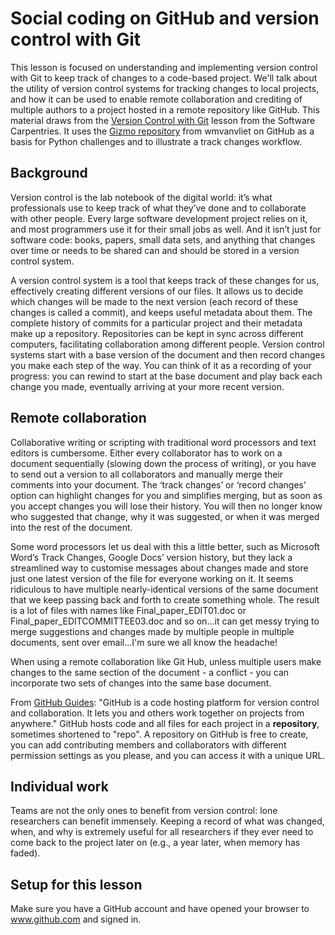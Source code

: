 # Social coding on GitHub and version control with Git

This lesson is focused on understanding and implementing version control with Git to keep track of changes to a code-based project. We'll talk about the utility of version control systems for tracking changes to local projects, and how it can be used to enable remote collaboration and crediting of multiple authors to a project hosted in a remote repository like GitHub. This material draws from the [Version Control with Git](https://swcarpentry.github.io/git-novice/) lesson from the Software Carpentries. It uses the [Gizmo repository](https://github.com/wmvanvliet/gizmo) from wmvanvliet on GitHub as a basis for Python challenges and to illustrate a track changes workflow.

## Background

Version control is the lab notebook of the digital world: it’s what professionals use to keep track of what they’ve done and to collaborate with other people. Every large software development project relies on it, and most programmers use it for their small jobs as well. And it isn’t just for software code: books, papers, small data sets, and anything that changes over time or needs to be shared can and should be stored in a version control system.

A version control system is a tool that keeps track of these changes for us, effectively creating different versions of our files. It allows us to decide which changes will be made to the next version (each record of these changes is called a commit), and keeps useful metadata about them. The complete history of commits for a particular project and their metadata make up a repository. Repositories can be kept in sync across different computers, facilitating collaboration among different people. Version control systems start with a base version of the document and then record changes you make each step of the way. You can think of it as a recording of your progress: you can rewind to start at the base document and play back each change you made, eventually arriving at your more recent version.

## Remote collaboration

Collaborative writing or scripting with traditional word processors and text editors is cumbersome. Either every collaborator has to work on a document sequentially (slowing down the process of writing), or you have to send out a version to all collaborators and manually merge their comments into your document. The ‘track changes’ or ‘record changes’ option can highlight changes for you and simplifies merging, but as soon as you accept changes you will lose their history. You will then no longer know who suggested that change, why it was suggested, or when it was merged into the rest of the document. 

Some word processors let us deal with this a little better, such as Microsoft Word’s Track Changes, Google Docs’ version history, but they lack a streamlined way to customise messages about changes made and store just one latest version of the file for everyone working on it. It seems ridiculous to have multiple nearly-identical versions of the same document that we keep passing back and forth to create something whole. The result is a lot of files with names like Final_paper_EDIT01.doc or Final_paper_EDITCOMMITTEE03.doc and so on...it can get messy trying to merge suggestions and changes made by multiple people in multiple documents, sent over email...I'm sure we all know the headache!

When using a remote collaboration like Git Hub, unless multiple users make changes to the same section of the document - a conflict - you can incorporate two sets of changes into the same base document.

From [GitHub Guides](https://guides.github.com/activities/hello-world/): "GitHub is a code hosting platform for version control and collaboration. It lets you and others work together on projects from anywhere." GitHub hosts code and all files for each project in a **repository**, sometimes shortened to "repo". A repository on GitHub is free to create, you can add contributing members and collaborators with different permission settings as you please, and you can access it with a unique URL.

## Individual work
Teams are not the only ones to benefit from version control: lone researchers can benefit immensely. Keeping a record of what was changed, when, and why is extremely useful for all researchers if they ever need to come back to the project later on (e.g., a year later, when memory has faded).

## Setup for this lesson
Make sure you have a GitHub account and have opened your browser to www.github.com and signed in. 